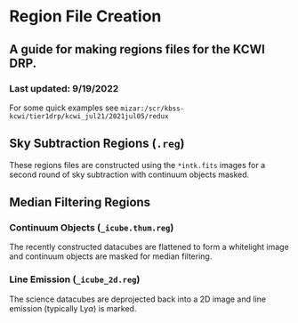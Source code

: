 # Region File Creation
## A guide for making regions files for the KCWI DRP.
### Last updated: 9/19/2022

For some quick examples see `mizar:/scr/kbss-kcwi/tier1drp/kcwi_jul21/2021jul05/redux`

## Sky Subtraction Regions (`.reg`)

These regions files are constructed using the `*intk.fits` images for a second round of sky subtraction with continuum objects masked.

## Median Filtering Regions

### Continuum Objects (`_icube.thum.reg`)

The recently constructed datacubes are flattened to form a whitelight image and continuum objects are masked for median filtering.


### Line Emission (`_icube_2d.reg`)

The science datacubes are deprojected back into a 2D image and line emission (typically Ly$\alpha$) is marked.
